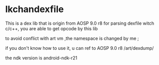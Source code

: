 # lkchandexfile
This is a dex lib that is origin from AOSP 9.0 r8 for parsing dexfile  witch c/c++, you are able to get opcode by this lib

to avoid conflict with art vm ,the namespace is changed by me ;

if you don't know how to use it,  u can  ref to AOSP 9.0 r8 /art/dexdump/

the ndk version is android-ndk-r21 
